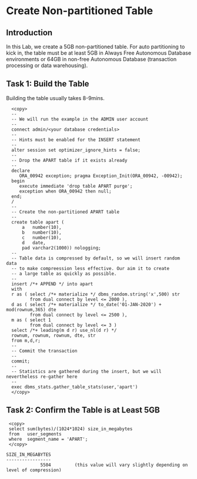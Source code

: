 # Create Non-partitioned Table

## Introduction

 In this Lab, we create a 5GB non-partitioned table. For auto partitioning to kick in, the table must be at least 5GB in Always Free Autonomous Database environments or 64GB in non-free Autonomous Database (transaction processing or data warehousing).

## Task 1: Build the Table

Building the table usually takes 8-9mins.
    
      <copy>
      --
      -- We will run the example in the ADMIN user account
      --
      connect admin/<your database credentials>
      --
      -- Hints must be enabled for the INSERT statement
      --
      alter session set optimizer_ignore_hints = false;
      --
      -- Drop the APART table if it exists already
      --
      declare
         ORA_00942 exception; pragma Exception_Init(ORA_00942, -00942);
      begin
         execute immediate 'drop table APART purge';
         exception when ORA_00942 then null;
      end;
      /
      --
      -- Create the non-partitioned APART table
      --
      create table apart (
          a   number(10), 
          b   number(10), 
          c   number(10), 
          d   date, 
          pad varchar2(1000)) nologging;
      --
      -- Table data is compressed by default, so we will insert random data 
      -- to make compreession less effective. Our aim it to create
      -- a large table as quickly as possible.
      -- 
      insert /*+ APPEND */ into apart
      with
      r as ( select /*+ materialize */ dbms_random.string('x',500) str 
             from dual connect by level <= 2000 ),
      d as ( select /*+ materialize */ to_date('01-JAN-2020') + mod(rownum,365) dte 
             from dual connect by level <= 2500 ),
      m as ( select 1 
             from dual connect by level <= 3 )
      select /*+ leading(m d r) use_nl(d r) */
      rownum, rownum, rownum, dte, str
      from m,d,r;
      --
      -- Commit the transaction
      --
      commit;
      --
      -- Statistics are gathered during the insert, but we will nevertheless re-gather here 
      --
      exec dbms_stats.gather_table_stats(user,'apart')
      </copy>
    

## Task 2: Confirm the Table is at Least 5GB

     <copy>
     select sum(bytes)/(1024*1024) size_in_megabytes 
     from   user_segments
     where  segment_name = 'APART';
     </copy>

`````
SIZE_IN_MEGABYTES
-----------------
             5504         (this value will vary slightly depending on level of compression)
`````


